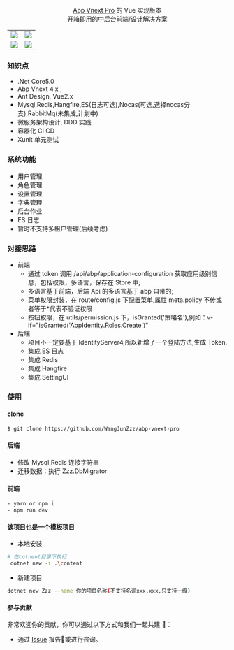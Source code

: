 ﻿<div align="center">

[Abp Vnext Pro](https://github.com/WangJunZzz/abp-vnext-pro) 的 Vue 实现版本  
开箱即用的中后台前端/设计解决方案

<table>
    <tr>
        <td><img src="https://blog-resouce.oss-cn-shenzhen.aliyuncs.com/images/user.png"/></td>
        <td><img src="https://blog-resouce.oss-cn-shenzhen.aliyuncs.com/images/role.png"/></td>
    </tr>
    <tr>
         <td><img src="https://blog-resouce.oss-cn-shenzhen.aliyuncs.com/images/setting.png"/></td>
        <td><img src="https://blog-resouce.oss-cn-shenzhen.aliyuncs.com/images/dic.png"/></td>
    </tr>
</table>
</div>

### 知识点

- .Net Core5.0
- Abp Vnext 4.x ,
- Ant Design, Vue2.x
- Mysql,Redis,Hangfire,ES(日志可选),Nocas(可选,选择nocas分支),RabbitMq(未集成,计划中)
- 微服务架构设计, DDD 实践
- 容器化 CI CD
- Xunit 单元测试

### 系统功能

- 用户管理
- 角色管理
- 设置管理
- 字典管理
- 后台作业
- ES 日志
- 暂时不支持多租户管理(后续考虑)

### 对接思路

- 前端
  - 通过 token 调用 /api/abp/application-configuration 获取应用级别信息，包括权限，多语言，保存在 Store 中;
  - 多语言基于前端，后端 Api 的多语言基于 abp 自带的;
  - 菜单权限封装，在 route/config.js 下配置菜单,属性 meta.policy 不传或者等于\*代表不验证权限
  - 按钮权限，在 utils/permission.js 下，isGranted('策略名'),例如：v-if="isGranted('AbpIdentity.Roles.Create')"
- 后端
  - 项目不一定要基于 IdentityServer4,所以新增了一个登陆方法,生成 Token.
  - 集成 ES 日志
  - 集成 Redis
  - 集成 Hangfire
  - 集成 SettingUI

### 使用

#### clone

```bash
$ git clone https://github.com/WangJunZzz/abp-vnext-pro
```

#### 后端

- 修改 Mysql,Redis 连接字符串
- 迁移数据：执行 Zzz.DbMigrator

#### 前端

```bash
- yarn or npm i
- npm run dev
```

#### 该项目也是一个模板项目

- 本地安装

```bash
# 在cotnent目录下执行
 dotnet new -i .\content
```

- 新建项目

```bash
dotnet new Zzz --name 你的项目名称(不支持名词xxx.xxx,只支持一级)
```

#### 参与贡献

非常欢迎你的贡献，你可以通过以下方式和我们一起共建 :star2:：

- 通过 [Issue](https://github.com/WangJunZzz/abp-vnext-pro/issues) 报告:bug:或进行咨询。
